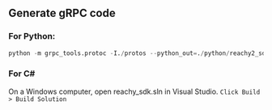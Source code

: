 ## Generate gRPC code

### For Python:
```python
python -m grpc_tools.protoc -I./protos --python_out=./python/reachy2_sdk_api --grpc_python_out=./python/reachy2_sdk_api ./protos/*.proto
```

### For C#

On a Windows computer, open reachy_sdk.sln in Visual Studio.
`Click Build > Build Solution`